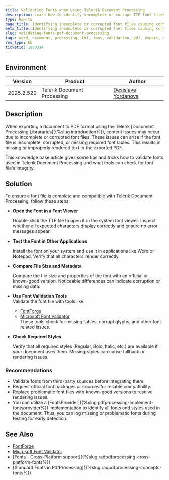 ```yaml
---
title: Validating Fonts when Using Telerik Document Processing
description: Learn how to identify incomplete or corrupt TTF font files that cause content issues while exporting PDF files using Telerik Document Processing.
type: how-to
page_title: Identifying incomplete or corrupted font files causing content issues in exported PDF dcouments
meta_title: Identifying incomplete or corrupted font files causing content issues in exported PDF documents
slug: validating-fonts-pdf-document-processing
tags: word, document, processing, ttf, font, validation, pdf, export, spread, fixed, flow, excel
res_type: kb
ticketid: 1690314
---
```


## Environment

| Version | Product | Author | 
| ---- | ---- | ---- | 
| 2025.2.520| Telerik Document Processing |[Desislava Yordanova](https://www.telerik.com/blogs/author/desislava-yordanova)| 

## Description

When exporting a document to PDF format using the Telerik [Document Processing Librararies]({%slug introduction%}), content issues may occur due to incomplete or corrupted font files. These issues can arise if the font file is incomplete, corrupted, or missing required font tables. This results in missing or improperly rendered text in the exported PDF.

This knowledge base article gives some tips and tricks how to validate fonts used in Telerik Document Processing and what tools can check for font file's integrity.

## Solution

To ensure a font file is complete and compatible with Telerik Document Processing, follow these steps:

* **Open the Font in a Font Viewer**  

   Double-click the TTF file to open it in the system font viewer. Inspect whether all expected characters display correctly and ensure no error messages appear.

* **Test the Font in Other Applications**  

   Install the font on your system and use it in applications like Word or Notepad. Verify that all characters render correctly.

* **Compare File Size and Metadata**  

   Compare the file size and properties of the font with an official or known-good version. Noticeable differences can indicate corruption or missing data.

* **Use Font Validation Tools**  
   Validate the font file with tools like:
   - [FontForge](https://fontforge.org/)  
   - [Microsoft Font Validator](https://github.com/Microsoft/Font-Validator)  
   These tools check for missing tables, corrupt glyphs, and other font-related issues.

* **Check Required Styles**  

   Verify that all required styles (Regular, Bold, Italic, etc.) are available if your document uses them. Missing styles can cause fallback or rendering issues.

### Recommendations

- Validate fonts from third-party sources before integrating them.
- Request official font packages or sources for reliable compatibility.
- Replace problematic font files with known-good versions to resolve rendering issues.
- You can utilize a [FontsProvider]({%slug pdfprocessing-implement-fontsprovider%}) implementation to identify all fonts and styles used in the document. Thus, you can log missing or problematic fonts during testing for early detection.

## See Also

- [FontForge](https://fontforge.org/)  
- [Microsoft Font Validator](https://github.com/Microsoft/Font-Validator)  
- [Fonts - Cross-Platform support]({%slug radpdfprocessing-cross-platform-fonts%})  
- [Standard Fonts in PdfProcessing]({%slug radpdfprocessing-concepts-fonts%})
